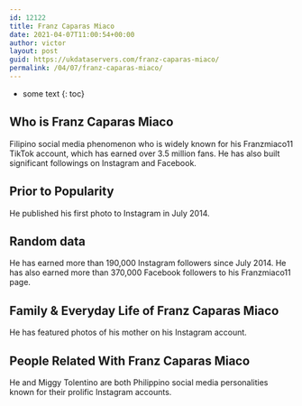 ```yaml
---
id: 12122
title: Franz Caparas Miaco
date: 2021-04-07T11:00:54+00:00
author: victor
layout: post
guid: https://ukdataservers.com/franz-caparas-miaco/
permalink: /04/07/franz-caparas-miaco/
---
```


* some text
{: toc}


## Who is Franz Caparas Miaco



Filipino social media phenomenon who is widely known for his Franzmiaco11 TikTok account, which has earned over 3.5 million fans. He has also built significant followings on Instagram and Facebook. 

                
                
                
## Prior to Popularity



He published his first photo to Instagram in July 2014. 

                
                
                
## Random data



He has earned more than 190,000 Instagram followers since July 2014. He has also earned more than 370,000 Facebook followers to his Franzmiaco11 page. 

                
                
                
## Family & Everyday Life of Franz Caparas Miaco



He has featured photos of his mother on his Instagram account. 

                
                
                
## People Related With Franz Caparas Miaco



He and Miggy Tolentino are both Philippino social media personalities known for their prolific Instagram accounts. 

                
              
            
          
          
          